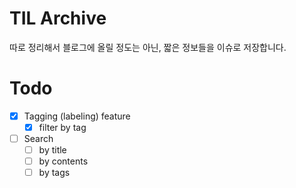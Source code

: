 # TIL Archive

따로 정리해서 블로그에 올릴 정도는 아닌, 짧은 정보들을 이슈로 저장합니다.

# Todo
- [x] Tagging (labeling) feature
  + [x] filter by tag
- [ ] Search 
  + [ ] by title
  + [ ] by contents
  + [ ] by tags 
